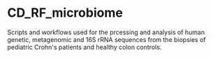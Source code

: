 # CD_RF_microbiome
Scripts and workflows used for the prcessing and analysis of human genetic, metagenomic and 16S rRNA sequences from the biopsies of pediatric Crohn's patients and healthy colon controls.

